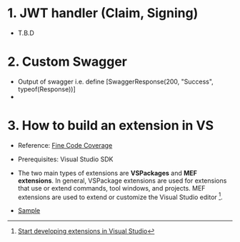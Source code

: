 # 1. JWT handler (Claim, Signing)
- T.B.D

# 2. Custom Swagger
- Output of swagger i.e. define [SwaggerResponse(200, "Success", typeof(Response<Model>))]
- 

# 3. How to build an extension in VS
- Reference: [Fine Code Coverage](https://github.com/FortuneN/FineCodeCoverage)

- Prerequisites: Visual Studio SDK 

- The two main types of extensions are **VSPackages** and **MEF extensions**. In general, VSPackage extensions are used for extensions that use or extend commands, tool windows, and projects. MEF extensions are used to extend or customize the Visual Studio editor [^1].

- [Sample](https://github.com/Microsoft/VSSDK-Extensibility-Samples)

[^1]: [Start developing extensions in Visual Studio](https://learn.microsoft.com/en-us/visualstudio/extensibility/starting-to-develop-visual-studio-extensions?view=vs-2022)



